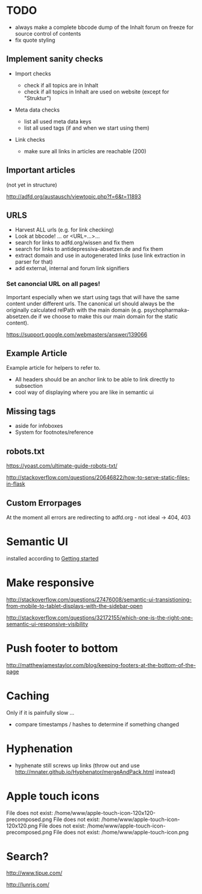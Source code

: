 # TODO

* always make a complete bbcode dump of the Inhalt forum on freeze for source control of contents
* fix quote styling

## Implement sanity checks

* Import checks
    * check if all topics are in Inhalt
    * check if all topics in Inhalt are used on website (except for "Struktur")

* Meta data checks
    * list all used meta data keys
    * list all used tags (if and when we start using them)

* Link checks
    * make sure all links in articles are reachable (200) 
    
## Important articles

(not yet in structure)

http://adfd.org/austausch/viewtopic.php?f=6&t=11893

## URLS

* Harvest ALL urls (e.g. for link checking)
* Look at bbcode! <URL>...</URL> or <URL=...>...</URL> 
* search for links to adfd.org/wissen and fix them
* search for links to antidepressiva-absetzen.de and fix them
* extract domain and use in autogenerated links (use link extraction in parser for that)
* add external, internal and forum link signifiers

### Set canoncial URL on all pages!

Important especially when we start using tags that will have the same content under different urls. The canonical url should always be the originally calculated relPath with the main domain (e.g. psychopharmaka-absetzen.de if we choose to make this our main domain for the static content).

https://support.google.com/webmasters/answer/139066

## Example Article

Example article for helpers to refer to.

* All headers should be an anchor link to be able to link directly to subsection
* cool way of displaying where you are like in semantic ui

## Missing tags

* aside for infoboxes
* System for footnotes/reference

## robots.txt

https://yoast.com/ultimate-guide-robots-txt/

http://stackoverflow.com/questions/20646822/how-to-serve-static-files-in-flask
  
## Custom Errorpages

At the moment all errors are redirecting to adfd.org - not ideal -> 404, 403

# Semantic UI

installed according to [Getting started](http://semantic-ui.com/introduction/getting-started.html)

# Make responsive

http://stackoverflow.com/questions/27476008/semantic-ui-transistioning-from-mobile-to-tablet-displays-with-the-sidebar-open

http://stackoverflow.com/questions/32172155/which-one-is-the-right-one-semantic-ui-responsive-visibility

# Push footer to bottom

http://matthewjamestaylor.com/blog/keeping-footers-at-the-bottom-of-the-page

# Caching

Only if it is painfully slow ...

* compare timestamps / hashes to determine if something changed

# Hyphenation

* hyphenate still screws up links (throw out and use http://mnater.github.io/Hyphenator/mergeAndPack.html instead)

# Apple touch icons

File does not exist: /home/www/apple-touch-icon-120x120-precomposed.png
File does not exist: /home/www/apple-touch-icon-120x120.png
File does not exist: /home/www/apple-touch-icon-precomposed.png
File does not exist: /home/www/apple-touch-icon.png

# Search?

http://www.tipue.com/

http://lunrjs.com/
